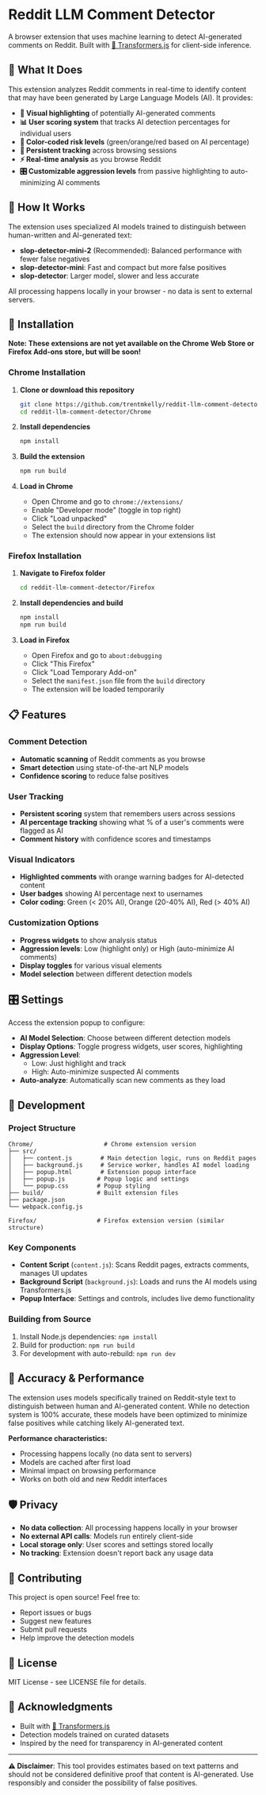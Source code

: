 # Reddit LLM Comment Detector

A browser extension that uses machine learning to detect AI-generated comments on Reddit. Built with [🤗 Transformers.js](https://huggingface.co/docs/transformers.js) for client-side inference.

## 🎯 What It Does

This extension analyzes Reddit comments in real-time to identify content that may have been generated by Large Language Models (AI). It provides:

- **🚨 Visual highlighting** of potentially AI-generated comments
- **📊 User scoring system** that tracks AI detection percentages for individual users  
- **🎨 Color-coded risk levels** (green/orange/red based on AI percentage)
- **💾 Persistent tracking** across browsing sessions
- **⚡ Real-time analysis** as you browse Reddit
- **🎛️ Customizable aggression levels** from passive highlighting to auto-minimizing AI comments

## 🧠 How It Works

The extension uses specialized AI models trained to distinguish between human-written and AI-generated text:

- **slop-detector-mini-2** (Recommended): Balanced performance with fewer false negatives
- **slop-detector-mini**: Fast and compact but more false positives  
- **slop-detector**: Larger model, slower and less accurate

All processing happens locally in your browser - no data is sent to external servers.

## 🚀 Installation

**Note: These extensions are not yet available on the Chrome Web Store or Firefox Add-ons store, but will be soon!**

### Chrome Installation

1. **Clone or download this repository**
   ```bash
   git clone https://github.com/trentmkelly/reddit-llm-comment-detector.git
   cd reddit-llm-comment-detector/Chrome
   ```

2. **Install dependencies**
   ```bash
   npm install
   ```

3. **Build the extension**
   ```bash
   npm run build
   ```

4. **Load in Chrome**
   - Open Chrome and go to `chrome://extensions/`
   - Enable "Developer mode" (toggle in top right)
   - Click "Load unpacked"
   - Select the `build` directory from the Chrome folder
   - The extension should now appear in your extensions list

### Firefox Installation

1. **Navigate to Firefox folder**
   ```bash
   cd reddit-llm-comment-detector/Firefox
   ```

2. **Install dependencies and build**
   ```bash
   npm install
   npm run build
   ```

3. **Load in Firefox**
   - Open Firefox and go to `about:debugging`
   - Click "This Firefox"
   - Click "Load Temporary Add-on"
   - Select the `manifest.json` file from the `build` directory
   - The extension will be loaded temporarily

## 📋 Features

### Comment Detection
- **Automatic scanning** of Reddit comments as you browse
- **Smart detection** using state-of-the-art NLP models
- **Confidence scoring** to reduce false positives

### User Tracking
- **Persistent scoring** system that remembers users across sessions
- **AI percentage tracking** showing what % of a user's comments were flagged as AI
- **Comment history** with confidence scores and timestamps

### Visual Indicators
- **Highlighted comments** with orange warning badges for AI-detected content
- **User badges** showing AI percentage next to usernames
- **Color coding**: Green (< 20% AI), Orange (20-40% AI), Red (> 40% AI)

### Customization Options
- **Progress widgets** to show analysis status
- **Aggression levels**: Low (highlight only) or High (auto-minimize AI comments)
- **Display toggles** for various visual elements
- **Model selection** between different detection models

## 🎛️ Settings

Access the extension popup to configure:

- **AI Model Selection**: Choose between different detection models
- **Display Options**: Toggle progress widgets, user scores, highlighting
- **Aggression Level**: 
  - Low: Just highlight and track
  - High: Auto-minimize suspected AI comments
- **Auto-analyze**: Automatically scan new comments as they load

## 🔧 Development

### Project Structure

```
Chrome/                    # Chrome extension version
├── src/
│   ├── content.js        # Main detection logic, runs on Reddit pages
│   ├── background.js     # Service worker, handles AI model loading
│   ├── popup.html        # Extension popup interface
│   ├── popup.js         # Popup logic and settings
│   └── popup.css        # Popup styling
├── build/               # Built extension files
├── package.json
└── webpack.config.js

Firefox/                 # Firefox extension version (similar structure)
```

### Key Components

- **Content Script** (`content.js`): Scans Reddit pages, extracts comments, manages UI updates
- **Background Script** (`background.js`): Loads and runs the AI models using Transformers.js
- **Popup Interface**: Settings and controls, includes live demo functionality

### Building from Source

1. Install Node.js dependencies: `npm install`
2. Build for production: `npm run build`
3. For development with auto-rebuild: `npm run dev`

## 🎯 Accuracy & Performance

The extension uses models specifically trained on Reddit-style text to distinguish between human and AI-generated content. While no detection system is 100% accurate, these models have been optimized to minimize false positives while catching likely AI-generated text.

**Performance characteristics:**
- Processing happens locally (no data sent to servers)
- Models are cached after first load
- Minimal impact on browsing performance
- Works on both old and new Reddit interfaces

## 🛡️ Privacy

- **No data collection**: All processing happens locally in your browser
- **No external API calls**: Models run entirely client-side
- **Local storage only**: User scores and settings stored locally
- **No tracking**: Extension doesn't report back any usage data

## 🤝 Contributing

This project is open source! Feel free to:
- Report issues or bugs
- Suggest new features  
- Submit pull requests
- Help improve the detection models

## 📄 License

MIT License - see LICENSE file for details.

## 🙏 Acknowledgments

- Built with [🤗 Transformers.js](https://huggingface.co/docs/transformers.js)
- Detection models trained on curated datasets
- Inspired by the need for transparency in AI-generated content

---

**⚠️ Disclaimer**: This tool provides estimates based on text patterns and should not be considered definitive proof that content is AI-generated. Use responsibly and consider the possibility of false positives.